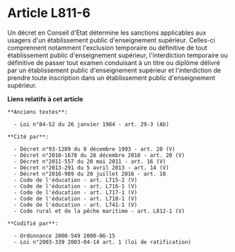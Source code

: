 # Article L811-6

Un décret en Conseil d'Etat détermine les sanctions applicables aux usagers d'un établissement public d'enseignement
supérieur. Celles-ci comprennent notamment l'exclusion temporaire ou définitive de tout établissement public d'enseignement
supérieur, l'interdiction temporaire ou définitive de passer tout examen conduisant à un titre ou diplôme délivré par un
établissement public d'enseignement supérieur et l'interdiction de prendre toute inscription dans un établissement public
d'enseignement supérieur.

**Liens relatifs à cet article**

	**Anciens textes**:

	  - Loi n°84-52 du 26 janvier 1984 - art. 29-3 (Ab)

	**Cité par**:

	  - Décret n°93-1289 du 8 décembre 1993 - art. 20 (V)
	  - Décret n°2010-1670 du 28 décembre 2010 - art. 20 (V)
	  - Décret n°2011-557 du 20 mai 2011 - art. 16 (V)
	  - Décret n°2013-291 du 5 avril 2013 - art. 14 (V)
	  - Décret n°2016-989 du 20 juillet 2016 - art. 18
	  - Code de l'éducation - art. L715-2 (V)
	  - Code de l'éducation - art. L716-1 (V)
	  - Code de l'éducation - art. L717-1 (V)
	  - Code de l'éducation - art. L718-1 (V)
	  - Code de l'éducation - art. L741-1 (V)
	  - Code rural et de la pêche maritime - art. L812-1 (V)

	**Codifié par**:

	  - Ordonnance 2000-549 2000-06-15
	  - Loi n°2003-339 2003-04-14 art. 1 (loi de ratification)

